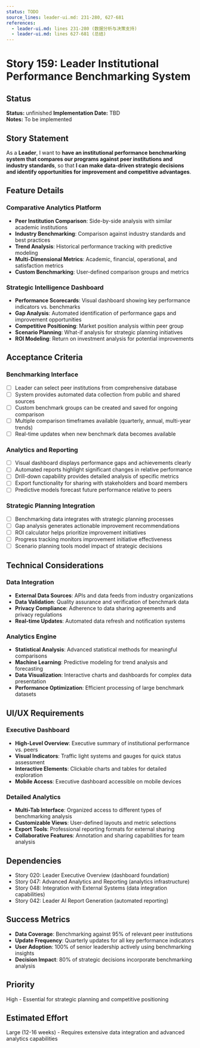```yaml
---
status: TODO
source_lines: leader-ui.md: 231-280, 627-681
references:
  - leader-ui.md: lines 231-280 (数据分析与决策支持)
  - leader-ui.md: lines 627-681 (总结)
---
```

# Story 159: Leader Institutional Performance Benchmarking System

## Status
**Status:** unfinished
**Implementation Date:** TBD  
**Notes:** To be implemented

## Story Statement
As a **Leader**, I want to **have an institutional performance benchmarking system that compares our programs against peer institutions and industry standards**, so that **I can make data-driven strategic decisions and identify opportunities for improvement and competitive advantages**.

## Feature Details

### Comparative Analytics Platform
- **Peer Institution Comparison**: Side-by-side analysis with similar academic institutions
- **Industry Benchmarking**: Comparison against industry standards and best practices
- **Trend Analysis**: Historical performance tracking with predictive modeling
- **Multi-Dimensional Metrics**: Academic, financial, operational, and satisfaction metrics
- **Custom Benchmarking**: User-defined comparison groups and metrics

### Strategic Intelligence Dashboard
- **Performance Scorecards**: Visual dashboard showing key performance indicators vs. benchmarks
- **Gap Analysis**: Automated identification of performance gaps and improvement opportunities
- **Competitive Positioning**: Market position analysis within peer group
- **Scenario Planning**: What-if analysis for strategic planning initiatives
- **ROI Modeling**: Return on investment analysis for potential improvements

## Acceptance Criteria

### Benchmarking Interface
- [ ] Leader can select peer institutions from comprehensive database
- [ ] System provides automated data collection from public and shared sources
- [ ] Custom benchmark groups can be created and saved for ongoing comparison
- [ ] Multiple comparison timeframes available (quarterly, annual, multi-year trends)
- [ ] Real-time updates when new benchmark data becomes available

### Analytics and Reporting
- [ ] Visual dashboard displays performance gaps and achievements clearly
- [ ] Automated reports highlight significant changes in relative performance
- [ ] Drill-down capability provides detailed analysis of specific metrics
- [ ] Export functionality for sharing with stakeholders and board members
- [ ] Predictive models forecast future performance relative to peers

### Strategic Planning Integration
- [ ] Benchmarking data integrates with strategic planning processes
- [ ] Gap analysis generates actionable improvement recommendations
- [ ] ROI calculator helps prioritize improvement initiatives
- [ ] Progress tracking monitors improvement initiative effectiveness
- [ ] Scenario planning tools model impact of strategic decisions

## Technical Considerations

### Data Integration
- **External Data Sources**: APIs and data feeds from industry organizations
- **Data Validation**: Quality assurance and verification of benchmark data
- **Privacy Compliance**: Adherence to data sharing agreements and privacy regulations
- **Real-time Updates**: Automated data refresh and notification systems

### Analytics Engine
- **Statistical Analysis**: Advanced statistical methods for meaningful comparisons
- **Machine Learning**: Predictive modeling for trend analysis and forecasting
- **Data Visualization**: Interactive charts and dashboards for complex data presentation
- **Performance Optimization**: Efficient processing of large benchmark datasets

## UI/UX Requirements

### Executive Dashboard
- **High-Level Overview**: Executive summary of institutional performance vs. peers
- **Visual Indicators**: Traffic light systems and gauges for quick status assessment
- **Interactive Elements**: Clickable charts and tables for detailed exploration
- **Mobile Access**: Executive dashboard accessible on mobile devices

### Detailed Analytics
- **Multi-Tab Interface**: Organized access to different types of benchmarking analysis
- **Customizable Views**: User-defined layouts and metric selections
- **Export Tools**: Professional reporting formats for external sharing
- **Collaborative Features**: Annotation and sharing capabilities for team analysis

## Dependencies
- Story 020: Leader Executive Overview (dashboard foundation)
- Story 047: Advanced Analytics and Reporting (analytics infrastructure)
- Story 048: Integration with External Systems (data integration capabilities)
- Story 042: Leader AI Report Generation (automated reporting)

## Success Metrics
- **Data Coverage**: Benchmarking against 95% of relevant peer institutions
- **Update Frequency**: Quarterly updates for all key performance indicators
- **User Adoption**: 100% of senior leadership actively using benchmarking insights
- **Decision Impact**: 80% of strategic decisions incorporate benchmarking analysis

## Priority
High - Essential for strategic planning and competitive positioning

## Estimated Effort
Large (12-16 weeks) - Requires extensive data integration and advanced analytics capabilities
